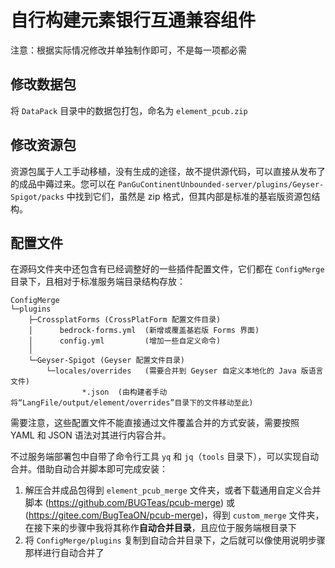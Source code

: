 # 自行构建元素银行互通兼容组件

注意：根据实际情况修改并单独制作即可，不是每一项都必需

## 修改数据包

将 `DataPack` 目录中的数据包打包，命名为 `element_pcub.zip`

## 修改资源包

资源包属于人工手动移植，没有生成的途径，故不提供源代码，可以直接从发布了的成品中薅过来。您可以在 `PanGuContinentUnbounded-server/plugins/Geyser-Spigot/packs` 中找到它们，虽然是 zip 格式，但其内部是标准的基岩版资源包结构。

## 配置文件

在源码文件夹中还包含有已经调整好的一些插件配置文件，它们都在 `ConfigMerge` 目录下，且相对于标准服务端目录结构存放：
```
ConfigMerge
└─plugins
    ├─CrossplatForms (CrossPlatForm 配置文件目录)
    │      bedrock-forms.yml  (新增或覆盖基岩版 Forms 界面)
    │      config.yml         (增加一些自定义命令)
    │
    └─Geyser-Spigot (Geyser 配置文件目录)
        └─locales/overrides   (需要合并到 Geyser 自定义本地化的 Java 版语言文件)
                *.json  (由构建者手动将“LangFile/output/element/overrides”目录下的文件移动至此)
```

需要注意，这些配置文件不能直接通过文件覆盖合并的方式安装，需要按照 YAML 和 JSON 语法对其进行内容合并。

不过服务端部署包中自带了命令行工具 `yq` 和 `jq`（`tools` 目录下），可以实现自动合并。借助自动合并脚本即可完成安装：
1. 解压合并成品包得到 `element_pcub_merge` 文件夹，或者下载通用自定义合并脚本 (https://github.com/BUGTeas/pcub-merge) 或 (https://gitee.com/BugTeaON/pcub-merge)，得到 `custom_merge` 文件夹，在接下来的步骤中我将其称作**自动合并目录**，且应位于服务端根目录下
2. 将 `ConfigMerge/plugins` 复制到自动合并目录下，之后就可以像使用说明步骤那样进行自动合并了